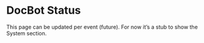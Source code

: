 ﻿# DocBot Status

This page can be updated per event (future). For now it’s a stub to show the System section.

